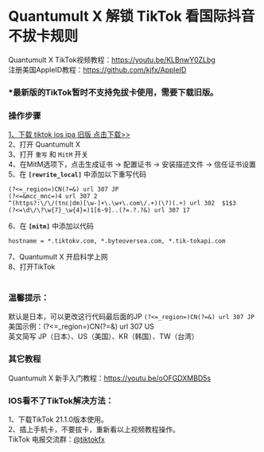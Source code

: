 # Quantumult X 解锁 TikTok 看国际抖音不拔卡规则
Quantumult X TikTok视频教程：https://youtu.be/KLBnwY0ZLbg <br>
注册美国AppleID教程：https://github.com/kjfx/AppleID<br>
### *最新版的TikTok暂时不支持免拔卡使用，需要下载旧版。<br>

### 操作步骤<br>
<a href="http://a.ssv2ray.com/tiktok.html" target="_blank">1、下载 tiktok ios ipa 旧版 点击下载>></a><br>
2、打开 Quantumult X<br>
3、打开 <code>重写</code> 和 <code>MitM</code> 开关<br>
4、在MitM选项下，点击生成证书 → 配置证书 → 安装描述文件 → 信任证书设置<br>
5、在 <strong><code>[rewrite_local]</code></strong> 中添加以下重写代码<br>

    (?<=_region=)CN(?=&) url 307 JP
    (?<=&mcc_mnc=)4 url 307 2
    ^(https?:\/\/(tnc|dm)[\w-]+\.\w+\.com\/.+)(\?)(.+) url 302  $1$3
    (?<=\d\/\?\w{7}_\w{4}=)1[6-9]..(?=.?.?&) url 307 17


6、在 <strong><code>[mitm]</code></strong> 中添加以代码<br>

    hostname = *.tiktokv.com, *.byteoversea.com, *.tik-tokapi.com

7、Quantumult X 开启科学上网<br>
8、打开TikTok<br><br>

### 温馨提示：
默认是日本，可以更改这行代码最后面的JP  <code>(?<=_region=)CN(?=&) url 307 JP</code><br>
美国示例：(?<=_region=)CN(?=&) url 307 US<br>
英文简写 JP（日本）、US（美国）、KR（韩国）、TW（台湾）<br>
    
### 其它教程
Quantumult X 新手入门教程：https://youtu.be/oOFGDXMBD5s

### IOS看不了TikTok解决方法：<br>
1、下载TikTok 21.1.0版本使用。<br>
2、插上手机卡，不要拔卡，重新看以上视频教程操作。<br>
TikTok 电报交流群：<a href="https://t.me/tiktokfx" target="_blank">@tiktokfx</a><br>
